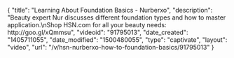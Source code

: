 {
    "title": "Learning About Foundation Basics - Nurberxo",
    "description": "Beauty expert Nur discusses different foundation types and how to master application.\nShop HSN.com for all your beauty needs: http:\/\/goo.gl\/xQmmsu",
    "videoid": "91795013",
    "date_created": "1405711055",
    "date_modified": "1500480055",
    "type": "captivate",
    "layout": "video",
    "url": "\/v\/hsn-nurberxo-how-to-foundation-basics\/91795013"
}